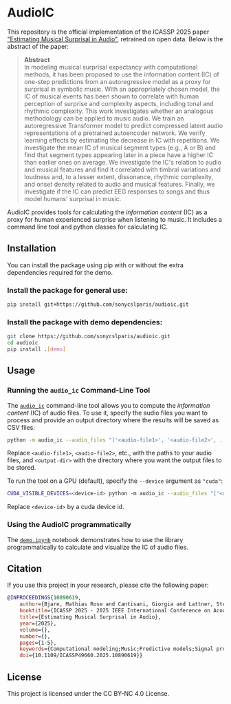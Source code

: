 # AudioIC
This repository is the official implementation of the ICASSP 2025 paper ["Estimating Musical Surprisal in Audio"](https://arxiv.org/abs/2501.07474), retrained on open data. Below is the abstract of the paper:

> **Abstract**  
> In modeling musical surprisal expectancy with computational methods, it has been proposed to use the information content (IC) of one-step predictions from an autoregressive model as a proxy for surprisal in symbolic music. With an appropriately chosen model, the IC of musical events has been shown to correlate with human perception of surprise and complexity aspects, including tonal and rhythmic complexity. This work investigates whether an analogous methodology can be applied to music audio. We train an autoregressive Transformer model to predict compressed latent audio representations of a pretrained autoencoder network. We verify learning effects by estimating the decrease in IC with repetitions. We investigate the mean IC of musical segment types (e.g., A or B) and find that segment types appearing later in a piece have a higher IC than earlier ones on average. We investigate the IC's relation to audio and musical features and find it correlated with timbral variations and loudness and, to a lesser extent, dissonance, rhythmic complexity, and onset density related to audio and musical features. Finally, we investigate if the IC can predict EEG responses to songs and thus model humans' surprisal in music.

AudioIC provides tools for calculating the *information content* (IC) as a proxy for human experienced surprise when listening to music. It includes a command line tool and python classes for calculating IC.


## Installation
You can install the package using pip with or without the extra dependencies required for the demo.

### Install the package for general use:
```bash
pip install git+https://github.com/sonycslparis/audioic.git
```

### Install the package with demo dependencies:
```bash
git clone https://github.com/sonycslparis/audioic.git
cd audioic
pip install .[demo]
```

## Usage

### Running the `audio_ic` Command-Line Tool

The [`audio_ic`](./audio_ic.py) command-line tool allows you to compute the *information content* (IC) of audio files. To use it, specify the audio files you want to process and provide an output directory where the results will be saved as CSV files:

```bash
python -m audio_ic --audio_files "['<audio-file1>', '<audio-file2>', ...]" --output_dir <output-dir> --device "cpu"
```

Replace `<audio-file1>`, `<audio-file2>`, etc., with the paths to your audio files, and `<output-dir>` with the directory where you want the output files to be stored.


To run the tool on a GPU (default), specify the `--device` argument as `"cuda"`:

```bash
CUDA_VISIBLE_DEVICES=<device-id> python -m audio_ic --audio_files "['<audio-file1>', '<audio-file2>', ...]" --output_dir <output-dir> --device "cuda"
```
Replace `<device-id>` by a cuda device id.


### Using the AudioIC programmatically
The [`demo.ipynb`](./demo.ipynb) notebook demonstrates how to use the library programmatically to calculate and visualize the IC of audio files.

## Citation
If you use this project in your research, please cite the following paper:

```bibtex
@INPROCEEDINGS{10890619,
    author={Bjare, Mathias Rose and Cantisani, Giorgia and Lattner, Stefan and Widmer, Gerhard},
    booktitle={ICASSP 2025 - 2025 IEEE International Conference on Acoustics, Speech and Signal Processing (ICASSP)}, 
    title={Estimating Musical Surprisal in Audio}, 
    year={2025},
    volume={},
    number={},
    pages={1-5},
    keywords={Computational modeling;Music;Predictive models;Signal processing;Brain modeling;Transformers;Electroencephalography;Complexity theory;Integrated circuit modeling;Speech processing;Music information retrieval;Musical surprisal;Perceptual models;Neural networks},
    doi={10.1109/ICASSP49660.2025.10890619}}

```

## License
This project is licensed under the CC BY-NC 4.0 License.

